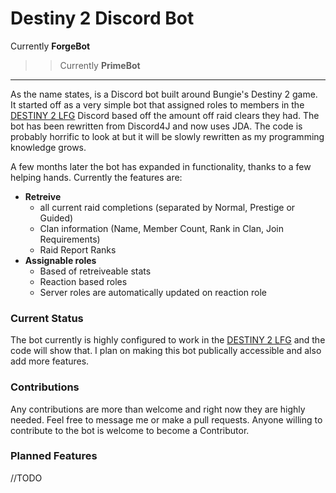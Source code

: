 # Destiny 2 Discord Bot 
Currently **ForgeBot**
>>Currently **PrimeBot**

---

As the name states, is a Discord bot built around Bungie's Destiny 2 game. It started off as a very simple bot that assigned roles to members in the [DESTINY 2 LFG](https://discord.gg/2Bxnjsv) Discord based off the amount off raid clears they had. 
The bot has been rewritten from Discord4J and now uses JDA. The code is probably horrific to look at but it will be slowly rewritten as my programming knowledge grows.

A few months later the bot has expanded in functionality, thanks to a few helping hands. Currently the features are:

 - **Retreive** 
   - all current raid completions (separated by Normal, Prestige or Guided)
   - Clan information (Name, Member Count, Rank in Clan, Join Requirements)
   - Raid Report Ranks
 - **Assignable roles**
   - Based of retreiveable stats
   - Reaction based roles
   - Server roles are automatically updated on reaction role
   
  
### Current Status
The bot currently is highly configured to work in the [DESTINY 2 LFG](https://discord.gg/2Bxnjsv) and the code will show that. I plan on making this bot publically accessible and also add more features.


### Contributions
Any contributions are more than welcome and right now they are highly needed. Feel free to message me or make a pull requests. Anyone willing to contribute to the bot is welcome to become a Contributor. 

### Planned Features

//TODO
 
